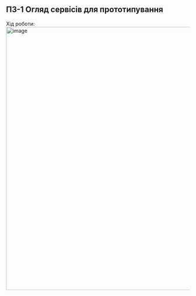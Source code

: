 ## ПЗ-1 Огляд сервісів для прототипування
Хід роботи:
<img width="1280" height="720" alt="image" src="https://github.com/user-attachments/assets/f0308649-f031-45dc-b22f-7dd7b6fc0130" />

